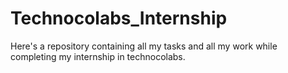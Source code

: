 # Technocolabs_Internship 
Here's a repository containing all my tasks and all my work while completing my internship in technocolabs.
